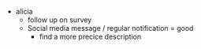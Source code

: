 - alicia
	- follow up on survey
	- Social media message / regular notification = good
		- find a more precice description